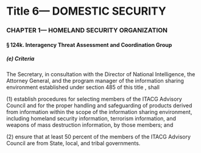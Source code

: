 
# Title 6— DOMESTIC SECURITY
### CHAPTER 1— HOMELAND SECURITY ORGANIZATION
#### § 124k. Interagency Threat Assessment and Coordination Group
##### (e) Criteria

The Secretary, in consultation with the Director of National Intelligence, the Attorney General, and the program manager of the information sharing environment established under section 485 of this title , shall

(1) establish procedures for selecting members of the ITACG Advisory Council and for the proper handling and safeguarding of products derived from information within the scope of the information sharing environment, including homeland security information, terrorism information, and weapons of mass destruction information, by those members; and

(2) ensure that at least 50 percent of the members of the ITACG Advisory Council are from State, local, and tribal governments.
